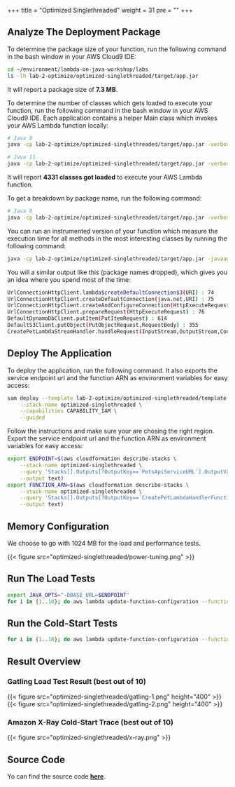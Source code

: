 +++
title = "Optimized Singlethreaded"
weight = 31
pre = ""
+++

## Analyze The Deployment Package

To determine the package size of your function, run the following command in the bash window in your AWS Cloud9 IDE:

```bash
cd ~/environment/lambda-on-java-workshop/labs
ls -lh lab-2-optimize/optimized-singlethreaded/target/app.jar
```

It will report a package size of **7.3 MB**.

To determine the number of classes which gets loaded to execute your function, run the following command in the bash window in your AWS Cloud9 IDE. Each application contains a helper Main class which invokes your AWS Lambda function locally:

```bash
# Java 8
java -cp lab-2-optimize/optimized-singlethreaded/target/app.jar -verbose:class com.aws.samples.petclinic.Main | grep '\[Loaded' | wc -l
```

```bash
# Java 11
java -cp lab-2-optimize/optimized-singlethreaded/target/app.jar -verbose:class com.aws.samples.petclinic.Main | grep '\[class,load\]' | wc -l
```

It will report **4331 classes got loaded** to execute your AWS Lambda function.

To get a breakdown by package name, run the following command:

```bash
# Java 8
java -cp lab-2-optimize/optimized-singlethreaded/target/app.jar -verbose:class com.aws.samples.petclinic.Main | grep '\[Loaded' | grep '.jar\]' | sed 's/\[Loaded \([^A-Z]*\)[\$A-Za-z0-9]* from .*\]/\1/g' | sort | uniq -c | sort
```

You can run an instrumented version of your function which measure the execution time for all methods in the most interesting classes by running the following command:

```bash
java -cp lab-2-optimize/optimized-singlethreaded/target/app.jar -javaagent:java-instrumentation-1.0-SNAPSHOT.jar=instrumentation.cfg com.aws.samples.petclinic.Main
```

You will a similar output like this (package names dropped), which gives you an idea where you spend most of the time:

```bash
UrlConnectionHttpClient.lambda$createDefaultConnection$3(URI) : 74
UrlConnectionHttpClient.createDefaultConnection(java.net.URI) : 75
UrlConnectionHttpClient.createAndConfigureConnection(HttpExecuteRequest) : 76
UrlConnectionHttpClient.prepareRequest(HttpExecuteRequest) : 76
DefaultDynamoDbClient.putItem(PutItemRequest) : 614
DefaultS3Client.putObject(PutObjectRequest,RequestBody) : 355
CreatePetLambdaStreamHandler.handleRequest(InputStream,OutputStream,Context) : 1037
```

## Deploy The Application

To deploy the application, run the following command. It also exports the service endpoint url and the function ARN as environment variables for easy access:

```bash
sam deploy --template lab-2-optimize/optimized-singlethreaded/template.yaml \
    --stack-name optimized-singlethreaded \
    --capabilities CAPABILITY_IAM \
    --guided
```

Follow the instructions and make sure your are chosing the right region.
Export the service endpoint url and the function ARN as environment variables for easy access:

```bash
export ENDPOINT=$(aws cloudformation describe-stacks \
    --stack-name optimized-singlethreaded \
    --query 'Stacks[].Outputs[?OutputKey==`PetsApiServiceURL`].OutputValue' \
    --output text)
export FUNCTION_ARN=$(aws cloudformation describe-stacks \
    --stack-name optimized-singlethreaded \
    --query 'Stacks[].Outputs[?OutputKey==`CreatePetLambdaHandlerFunction`].OutputValue' \
    --output text)
```

## Memory Configuration

We choose to go with 1024 MB for the load and performance tests.

{{< figure src="optimized-singlethreaded/power-tuning.png" >}}

## Run The Load Tests

```bash
export JAVA_OPTS="-DBASE_URL=$ENDPOINT"
for i in {1..10}; do aws lambda update-function-configuration --function-name $FUNCTION_ARN --environment "Variables={TABLE_NAME=$TABLE_NAME,BUCKET_NAME=$BUCKET_NAME,KeyName1=KeyValue$i}"; $GATLING_HOME/bin/gatling.sh --simulations-folder lab-2-optimize/optimized-singlethreaded/src/test/scala --simulation LoadTest --run-description "optimized-run-$i"; done
```

## Run the Cold-Start Tests

```bash
for i in {1..10}; do aws lambda update-function-configuration --function-name $FUNCTION_ARN --environment "Variables={TABLE_NAME=$TABLE_NAME,BUCKET_NAME=$BUCKET_NAME,KeyName1=KeyValue$i}"; curl -i -X POST -d '{"name": "Max", "type": "dog", "birthday": "2010-11-03", "medicalRecord": "bla bla bla"}' $ENDPOINT/pet; done
```

## Result Overview

### Gatling Load Test Result (best out of 10)

{{< figure src="optimized-singlethreaded/gatling-1.png" height="400" >}}
{{< figure src="optimized-singlethreaded/gatling-2.png" height="400" >}}

### Amazon X-Ray Cold-Start Trace (best out of 10)

{{< figure src="optimized-singlethreaded/x-ray.png" >}}

## Source Code

Yo can find the source code **[here](https://github.com/muellerc/lambda-on-java-workshop/tree/master/labs/lab-2-optimize/optimized-singlethreaded)**.
